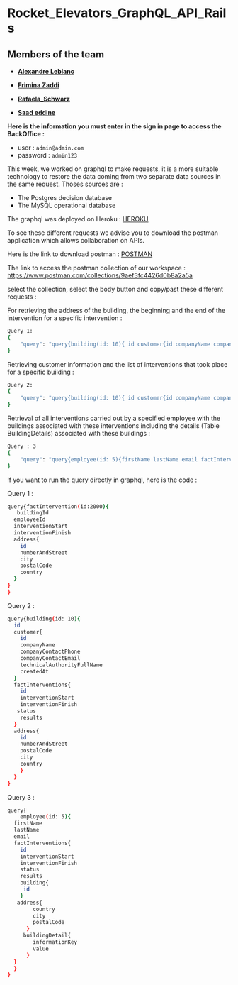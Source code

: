 # Rocket_Elevators_GraphQL_API_Rails

## Members of the team

- **[Alexandre Leblanc](https://github.com/CptnWookie)**

- **[Frimina Zaddi](https://github.com/frimina)**

- **[Rafaela_Schwarz](https://github.com/rafa-3111)**

- **[Saad eddine](https://github.com/saadeddinne)**



**Here is the information you must enter in the sign in page to access the BackOffice :**

- user : `admin@admin.com`
- password : `admin123`

This week, we worked on graphql to make requests, it is a more suitable technology to restore the data coming 
from two separate data sources in the same request. Thoses sources are : 

- The Postgres decision database
- The MySQL operational database

The graphql was deployed on Heroku : [HEROKU](https://devcenter.heroku.com/articles/getting-started-with-rails5)

To see these different requests we advise you to download the postman application which allows collaboration on APIs.

Here is the link to download postman : [POSTMAN](https://www.postman.com/)

The link to access the postman collection of our workspace : https://www.postman.com/collections/9aef3fc4426d0b8a2a5a

select the collection, select the body button and copy/past these different requests : 

For retrieving the address of the building, the beginning and the end of the intervention for a specific intervention :  

```sh
Query 1:
{
    "query": "query{building(id: 10){ id customer{id companyName companyContactPhone companyContactEmail    technicalAuthorityFullName createdAt } factInterventions{id interventionStart interventionFinish status results }address{id numberAndStreet postalCode city country}}}"
}
```

Retrieving customer information and the list of interventions that took place for a specific building : 
```sh
Query 2:
{
    "query": "query{building(id: 10){ id customer{id companyName companyContactPhone companyContactEmail    technicalAuthorityFullName createdAt } factInterventions{id interventionStart interventionFinish status results }address{id numberAndStreet postalCode city country}}}"
}
```

Retrieval of all interventions carried out by a specified employee with the buildings associated with these interventions including the details (Table BuildingDetails) associated with these buildings : 

```sh
Query : 3
{
    "query": "query{employee(id: 5){firstName lastName email factInterventions{ id interventionStart interventionFinish status results building{id} address{country city postalCode } buildingDetail{ informationKey value}}}}"
}
```


if you want to run the query directly in graphql, here is the code : 

Query 1 :

```sh
query{factIntervention(id:2000){
   buildingId
  employeeId
  interventionStart
  interventionFinish
  address{
    id
    numberAndStreet
    city
    postalCode
    country
  }
}
}
```
Query 2 :

```sh
query{building(id: 10){
  id
  customer{
    id
    companyName
    companyContactPhone
    companyContactEmail
    technicalAuthorityFullName
    createdAt    
  }
  factInterventions{
    id
    interventionStart
    interventionFinish
   status
    results
  }
  address{
    id   
    numberAndStreet
    postalCode
    city
    country
  	}
  }
}
```
Query 3 :

```sh
query{
    employee(id: 5){
  firstName
  lastName
  email
  factInterventions{
    id
    interventionStart
    interventionFinish
    status
    results
    building{
     id
    }
   address{
        country
        city
        postalCode
      } 
     buildingDetail{
        informationKey
      	value
      }
  } 
  }
}
```
